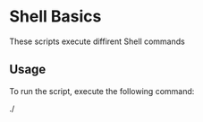# Shell Basics

These scripts execute diffirent Shell commands

## Usage

To run the script, execute the following command:

./<file name to be executed>
